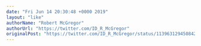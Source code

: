 ```yaml
---
date: "Fri Jun 14 20:30:48 +0000 2019"
layout: "like"
authorName: "Robert McGregor"
authorUrl: "https://twitter.com/ID_R_McGregor"
originalPost: "https://twitter.com/ID_R_McGregor/status/1139631294508425218"
---
```

